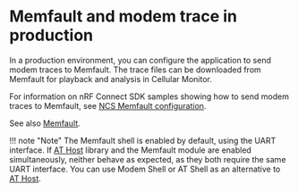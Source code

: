# Memfault and modem trace in production

In a production environment, you can configure the application to send modem traces to Memfault. The trace files can be downloaded from Memfault for playback and analysis in Cellular Monitor.

For information on nRF Connect SDK samples showing how to send modem traces to Memfault, see [NCS Memfault configuration](https://developer.nordicsemi.com/nRF_Connect_SDK/doc/latest/nrf/libraries/debug/memfault_ncs.html#memfault).

See also [Memfault](https://memfault.com/).

!!! note "Note"
     The Memfault shell is enabled by default, using the UART interface. If [AT Host](https://developer.nordicsemi.com/nRF_Connect_SDK/doc/latest/nrf/libraries/modem/at_host.html#lib-at-host) library and the Memfault module are enabled simultaneously, neither behave as expected, as they both require the same UART interface. You can use Modem Shell or AT Shell as an alternative to [AT Host](https://developer.nordicsemi.com/nRF_Connect_SDK/doc/latest/nrf/libraries/modem/at_host.html#lib-at-host).
